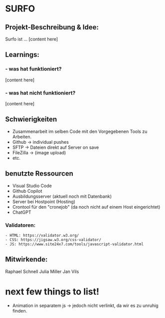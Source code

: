 # SURFO

## Projekt-Beschreibung & Idee:
Surfo ist ... [content here]

## Learnings:
### - was hat funktioniert?
[content here]
### - was hat nicht funktioniert?
[content here]

## Schwierigkeiten
- Zusammenarbeit im selben Code mit den Vorgegebenen Tools zu Arbeiten.
- Github → individual pushes
- SFTP → Dateien direkt auf Server on save
- FileZilla → (image upload)
- etc.

## benutzte Ressourcen
- Visual Studio Code
- Github Copilot
- Ausbildungsserver (aktuell noch mit Datenbank)
- Server bei Hostpoint (Hosting)
- Crontool für den "cronejob" (da noch nicht auf einem Host eingerichtet)
- ChatGPT
### Validatoren:
    - HTML: https://validator.w3.org/
    - CSS: https://jigsaw.w3.org/css-validator/
    - JS: https://www.site24x7.com/tools/javascript-validator.html

## Mitwirkende:
Raphael Schnell
Julia Miller
Jan Vils

# next few things to list!
- Animation in separatem js -> jedoch nicht verlinkt, da wir es zu unruhig finden.